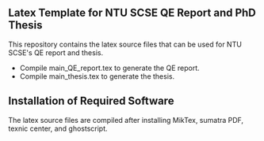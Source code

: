 ## Latex Template for NTU SCSE QE Report and PhD Thesis ##
This repository contains the latex source files that can be used for NTU SCSE's QE report and thesis.
- Compile main_QE_report.tex to generate the QE report.
- Compile main_thesis.tex to generate the thesis.

## Installation of Required Software ##
The latex source files are compiled after installing MikTex, sumatra PDF, texnic center, and ghostscript.
